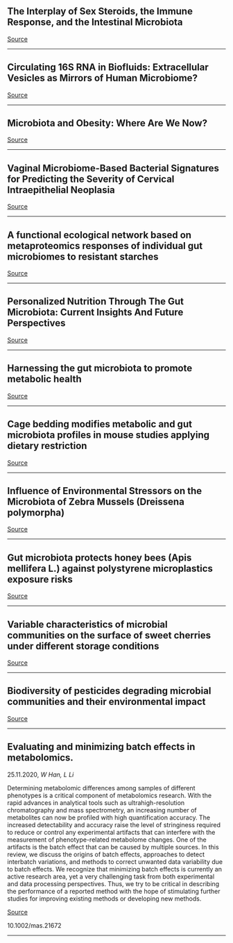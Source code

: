 ## The Interplay of Sex Steroids, the Immune Response, and the Intestinal Microbiota

[Source](https://www.sciencedirect.com/science/article/abs/pii/S0966842X20302791)

---

## Circulating 16S RNA in Biofluids: Extracellular Vesicles as Mirrors of Human Microbiome?

[Source](https://www.mdpi.com/1422-0067/21/23/8959)

---

## Microbiota and Obesity: Where Are We Now?

[Source](https://www.mdpi.com/2079-7737/9/12/415)

---

## Vaginal Microbiome-Based Bacterial Signatures for Predicting the Severity of Cervical Intraepithelial Neoplasia

[Source](https://www.mdpi.com/2075-4418/10/12/1013)

---

## A functional ecological network based on metaproteomics responses of individual gut microbiomes to resistant starches

[Source](https://www.sciencedirect.com/science/article/pii/S2001037020304645)

---

## Personalized Nutrition Through The Gut Microbiota: Current Insights And Future Perspectives

[Source](https://academic.oup.com/nutritionreviews/article/78/Supplement_3/66/6012437)

---

## Harnessing the gut microbiota to promote metabolic health

[Source](https://academic.oup.com/nutritionreviews/article/78/Supplement_3/75/6012421)

---

## Cage bedding modifies metabolic and gut microbiota profiles in mouse studies applying dietary restriction

[Source](https://www.nature.com/articles/s41598-020-77831-3)

---

## Influence of Environmental Stressors on the Microbiota of Zebra Mussels (Dreissena polymorpha)

[Source](https://link.springer.com/article/10.1007/s00248-020-01642-2)

---

## Gut microbiota protects honey bees (Apis mellifera L.) against polystyrene microplastics exposure risks

[Source](https://www.sciencedirect.com/science/article/abs/pii/S0304389420318173)

---

## Variable characteristics of microbial communities on the surface of sweet cherries under different storage conditions

[Source](https://www.sciencedirect.com/science/article/abs/pii/S0925521420309807)

---

## Biodiversity of pesticides degrading microbial communities and their environmental impact

[Source](https://www.sciencedirect.com/science/article/pii/S1878818120312676)

---

## Evaluating and minimizing batch effects in metabolomics.
 25.11.2020, _W Han, L Li_


Determining metabolomic differences among samples of different phenotypes is a critical component of metabolomics research. With the rapid advances in analytical tools such as ultrahigh-resolution chromatography and mass spectrometry, an increasing number of metabolites can now be profiled with high quantification accuracy. The increased detectability and accuracy raise the level of stringiness required to reduce or control any experimental artifacts that can interfere with the measurement of phenotype-related metabolome changes. One of the artifacts is the batch effect that can be caused by multiple sources. In this review, we discuss the origins of batch effects, approaches to detect interbatch variations, and methods to correct unwanted data variability due to batch effects. We recognize that minimizing batch effects is currently an active research area, yet a very challenging task from both experimental and data processing perspectives. Thus, we try to be critical in describing the performance of a reported method with the hope of stimulating further studies for improving existing methods or developing new methods.

[Source](https://onlinelibrary.wiley.com/doi/full/10.1002/mas.21672)

10.1002/mas.21672

---

